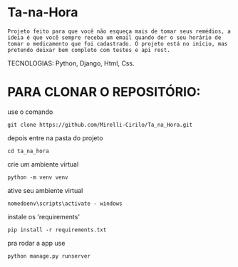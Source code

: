 # Ta-na-Hora
```Projeto feito para que você não esqueça mais de tomar seus remédios, a ideia é que você sempre receba um email quando der o seu horário de tomar o medicamento que foi cadastrado. O projeto está no início, mas pretendo deixar bem completo com testes e api rest.```

TECNOLOGIAS: Python, Django, Html, Css.


# PARA CLONAR O REPOSITÓRIO:

use o comando 

```git clone https://github.com/Mirelli-Cirilo/Ta_na_Hora.git```

depois entre na pasta do projeto 

```cd ta_na_hora```

crie um ambiente virtual

```python -m venv venv```

ative seu ambiente virtual 

```nomedoenv\scripts\activate - windows```

instale os 'requirements' 

```pip install -r requirements.txt```

pra rodar a app use 

```python manage.py runserver```
